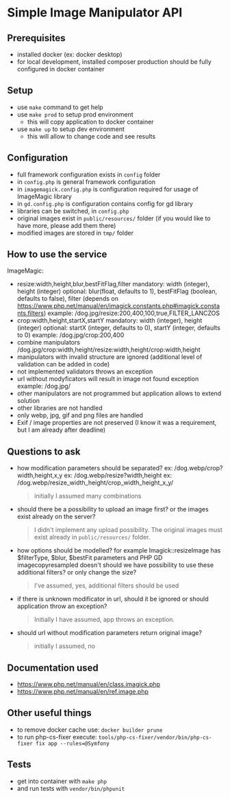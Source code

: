 # Simple Image Manipulator API

## Prerequisites
 - installed docker (ex: docker desktop) 
 - for local development, installed composer
   production should be fully configured in docker container


## Setup
 - use `make` command to get help
 - use `make prod` to setup prod environment 
   - this will copy application to docker container
 - use `make up` to setup dev environment
   - this will allow to change code and see results


## Configuration
 - full framework configuration exists in `config` folder 
 - in `config.php` is general framework configuration
 - in `imagemagick.config.php` is configuration required for usage of ImageMagic library
 - in `gd.config.php` is configuration contains config for gd library
 - libraries can be switched, in `config.php`
 - original images exist in `public/resources/` folder (if you would like to have more, please add them there)
 - modified images are stored in `tmp/` folder


## How to use the service
  ImageMagic:
  - resize:width,height,blur,bestFitFlag,filter
      mandatory: width (integer), height (integer)
      optional: blur(float, defaults to 1), bestFitFlag (boolean, defaults to false), filter (depends on https://www.php.net/manual/en/imagick.constants.php#imagick.constants.filters)
      example: /dog.jpg/resize:200,400,100,true,FILTER_LANCZOS
  - crop:width,height,startX,startY
      mandatory: width (integer), height (integer)
      optional: startX (integer, defaults to 0), startY (integer, defaults to 0)
      example: /dog.jpg/crop:200,400
  - combine manipulators
    /dog.jpg/crop:width,height/resize:width,height/crop:width,height
  - manipulators with invalid structure are ignored
    (additional level of validation can be added in code)
  - not implemented validators throws an exception
  - url without modyficators will result in image not found exception
    example: /dog.jpg/
  - other manipulators are not programmed but application allows to extend solution
  - other libraries are not handled
  - only webp, jpg, gif and png files are handled
  - Exif / image properties are not preserved (I know it was a requirement, but I am already after deadline)


## Questions to ask
 - how modification parameters should be separated? 
    ex: /dog.webp/crop?width,height,x,y
    ex: /dog.webp/resize?width,height
    ex: /dog.webp/resize_width_height/crop_width_height_x_y/
    > initially I assumed many combinations
 - should there be a possibility to upload an image first? or the images exist already on the server?
    > I didn't implement any upload possibility. The original images must exist already in `public/resources/` folder.
 - how options should be modelled?
    for example Imagick::resizeImage has $filterType, $blur, $bestFit parameters and PHP GD imagecopyresampled doesn't
    should we have possibility to use these additional filters? or only change the size?
    > I've assumed, yes, additional filters should be used
 - if there is unknown modificator in url, should it be ignored or should application throw an exception?
    > Initially I have assumed, app throws an exception.
 - should url without modification parameters return original image?
    > initially I assumed, no


 ## Documentation used
  - https://www.php.net/manual/en/class.imagick.php
  - https://www.php.net/manual/en/ref.image.php


## Other useful things
 - to remove docker cache use: `docker builder prune`
 - to run php-cs-fixer execute: `tools/php-cs-fixer/vendor/bin/php-cs-fixer fix app --rules=@Symfony`

## Tests
 - get into container with `make php`
 - and run tests with `vendor/bin/phpunit`

